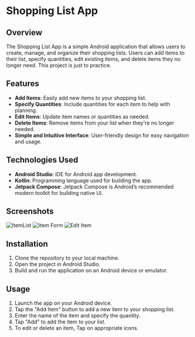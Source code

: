 # Shopping List App

## Overview
The Shopping List App is a simple Android application that allows users to create, manage, and organize their shopping lists. Users can add items to their list, specify quantities, edit existing items, and delete items they no longer need. This project is just to practice.

## Features
- **Add Items**: Easily add new items to your shopping list.
- **Specify Quantities**: Include quantities for each item to help with planning.
- **Edit Items**: Update item names or quantities as needed.
- **Delete Items**: Remove items from your list when they're no longer needed.
- **Simple and Intuitive Interface**: User-friendly design for easy navigation and usage.

## Technologies Used
- **Android Studio**: IDE for Android app development.
- **Kotlin**: Programming language used for building the app.
- **Jetpack Compose**: Jetpack Compose is Android’s recommended modern toolkit for building native UI.

## Screenshots
![ItemList](../screenshots/ShoppingList-screenshot1.png)
![Item Form](../screenshots/ShoppingList-screenshot2.png)
![Edit Item](../screenshots/ShoppingList-screenshot3.png)

## Installation
1. Clone the repository to your local machine.
2. Open the project in Android Studio.
3. Build and run the application on an Android device or emulator.

## Usage
1. Launch the app on your Android device.
2. Tap the "Add Item" button to add a new item to your shopping list.
3. Enter the name of the item and specify the quantity.
4. Tap "Add" to add the item to your list.
5. To edit or delete an item, Tap on appropriate icons.